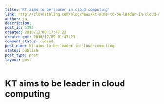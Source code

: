 ```yaml
---
title: 'KT aims to be leader in cloud computing'
link: http://cloudscaling.com/blog/news/kt-aims-to-be-leader-in-cloud-computing/
author: su
description: 
post_id: 3395
created: 2010/12/08 17:47:23
created_gmt: 2010/12/09 01:47:23
comment_status: closed
post_name: kt-aims-to-be-leader-in-cloud-computing
status: publish
post_type: post
layout: post
---
```


# KT aims to be leader in cloud computing


